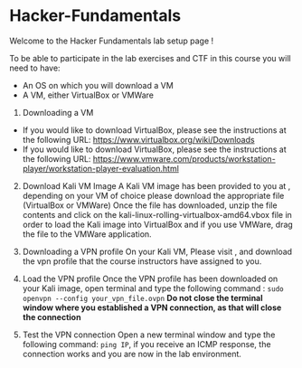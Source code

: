 # Hacker-Fundamentals
Welcome to the Hacker Fundamentals lab setup page !

To be able to participate in the lab exercises and CTF in this course you will need to have:
* An OS on which you will download a VM 
* A VM, either VirtualBox or VMWare 

1) Downloading a VM 
* If you would like to download VirtualBox, please see the instructions at the following URL: 
  https://www.virtualbox.org/wiki/Downloads
* If you would like to download VirtualBox, please see the instructions at the following URL:
  https://www.vmware.com/products/workstation-player/workstation-player-evaluation.html

2) Download Kali VM Image
A Kali VM image has been provided to you at <URL>, depending on your VM of choice please download the appropriate file (VirtualBox or VMWare)
Once the file has downloaded, unzip the file contents and click on the kali-linux-rolling-virtualbox-amd64.vbox file in order to load the Kali image into VirtualBox and if you use VMWare, drag the file to the VMWare application.

3) Downloading a VPN profile 
On your Kali VM, Please visit <URL> , and download the vpn profile that the course instructors have assigned to you. 

4) Load the VPN profile 
Once the VPN profile has been downloaded on your Kali image, open terminal and type the following command :  ``` sudo openvpn --config your_vpn_file.ovpn ```
**Do not close the terminal window where you established a VPN connection, as that will close the connection**

5) Test the VPN connection
Open a new terminal window and type the following command: ```ping IP```, 
if you receive an ICMP response, the connection works and you are now in the lab environment.
